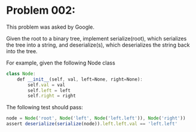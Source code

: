 # Problem 002:
This problem was asked by Google.

Given the root to a binary tree, implement serialize(root), which serializes the tree into a string, and deserialize(s), which deserializes the string back into the tree.

For example, given the following Node class

```javascript
class Node:
    def __init__(self, val, left=None, right=None):
        self.val = val
        self.left = left
        self.right = right
```

The following test should pass:

```javascript
node = Node('root', Node('left', Node('left.left')), Node('right'))
assert deserialize(serialize(node)).left.left.val == 'left.left'
```
